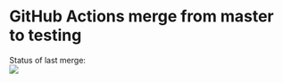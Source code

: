 # GitHub Actions merge from master to testing




Status of last merge:<br>
<img src="https://github.com/svv3/test_for_jenkins/workflows/Merge-from-master-to-testing/badge.svg?branch=testing"><br>
